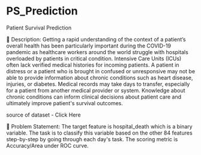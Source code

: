 # PS_Prediction
 Patient Survival Prediction

🧾 Description: 
Getting a rapid understanding of the context of a patient’s overall health has been particularly important during the COVID-19 pandemic as healthcare workers around the world struggle with hospitals overloaded by patients in critical condition.
Intensive Care Units (ICUs) often lack verified medical histories for incoming patients.
A patient in distress or a patient who is brought in confused or unresponsive may not be able to provide information about chronic conditions such as heart disease, injuries, or diabetes.
Medical records may take days to transfer, especially for a patient from another medical provider or system.
Knowledge about chronic conditions can inform clinical decisions about patient care and ultimately improve patient's survival outcomes.

source of dataset - Click Here 

🧭 Problem Statement: 
The target feature is hospital_death which is a binary variable. 
The task is to classify this variable based on the other 84 features step-by-step by going through each day's task.
The scoring metric is Accuracy/Area under ROC curve.
